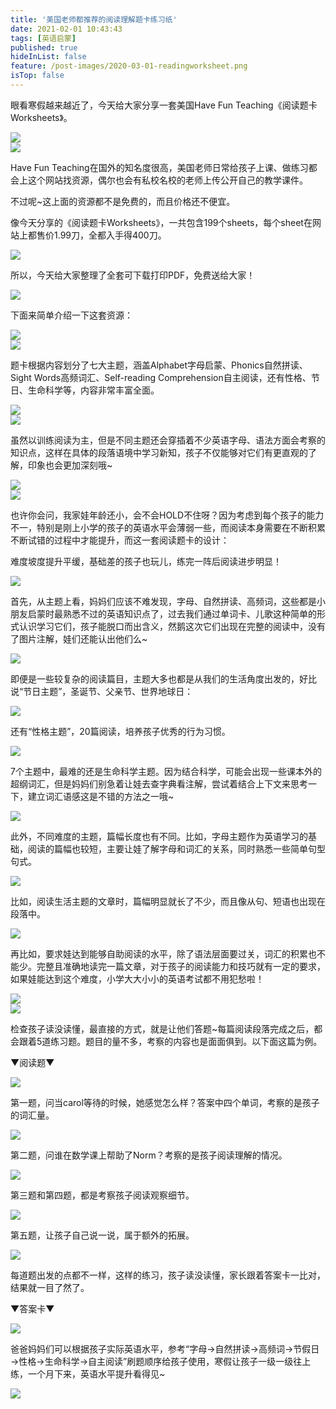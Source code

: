 ```yaml
---
title: '美国老师都推荐的阅读理解题卡练习纸'
date: 2021-02-01 10:43:43
tags: [英语启蒙]
published: true
hideInList: false
feature: /post-images/2020-03-01-readingworksheet.png
isTop: false
---
```

<p>
	眼看寒假越来越近了，今天给大家分享一套美国Have Fun Teaching《阅读题卡Worksheets》。
</p>
<div>
	<img src="/images/33280-51e3140b04839165.png" width="null" height="null" style="width:auto;height:auto;" /><br />
	<div>
	</div>
</div>
<div>
	<img src="/images/33280-0187a5e13f4bd887.png" width="null" height="null" style="width:auto;height:auto;" /><br />
	<div>
	</div>
</div>
<p>
	Have Fun Teaching在国外的知名度很高，美国老师日常给孩子上课、做练习都会上这个网站找资源，偶尔也会有私校名校的老师上传公开自己的教学课件。
</p>
<p>
	不过呢~这上面的资源都不是免费的，而且价格还不便宜。
</p>
<p>
	像今天分享的《阅读题卡Worksheets》，一共包含199个sheets，每个sheet在网站上都售价1.99刀，全都入手得400刀。
</p>
<div>
	<img src="/images/33280-252101429a2625a2.png" width="null" height="null" style="width:auto;height:auto;" /><br />
	<div>
	</div>
</div>
<p>
	所以，今天给大家整理了全套可下载打印PDF，免费送给大家！
</p>
<div>
	<img src="/images/33280-d9080930a668e978.png" width="null" height="null" style="width:auto;height:auto;" /><br />
	<div>
	</div>
</div>
<p>
	下面来简单介绍一下这套资源：
</p>
<div>
	<img src="/images/33280-83435e4b045ea79b.png" width="null" height="null" style="width:auto;height:auto;" /><br />
	<div>
	</div>
</div>
<div>
	<img src="/images/33280-371a7ba0bbcb136f.png" width="null" height="null" style="width:auto;height:auto;" /><br />
	<div>
	</div>
</div>
<p>
	题卡根据内容划分了七大主题，涵盖Alphabet字母启蒙、Phonics自然拼读、Sight Words高频词汇、Self-reading Comprehension自主阅读，还有性格、节日、生命科学等，内容非常丰富全面。
</p>
<div>
	<img src="/images/33280-75b72babe832de96.png" width="null" height="null" style="width:auto;height:auto;" /><br />
	<div>
	</div>
</div>
<div>
	<img src="/images/33280-b497706b98227573.png" width="null" height="null" style="width:auto;height:auto;" /><br />
	<div>
	</div>
</div>
<p>
	虽然以训练阅读为主，但是不同主题还会穿插着不少英语字母、语法方面会考察的知识点，这样在具体的段落语境中学习新知，孩子不仅能够对它们有更直观的了解，印象也会更加深刻哦~
</p>
<div>
	<img src="/images/33280-dcc0c3f58046b412.png" width="null" height="null" style="width:auto;height:auto;" /><br />
	<div>
	</div>
</div>
<div>
	<img src="/images/33280-a407a0f85bce1c77.png" width="null" height="null" style="width:auto;height:auto;" /><br />
	<div>
	</div>
</div>
<p>
	也许你会问，我家娃年龄还小，会不会HOLD不住呀？因为考虑到每个孩子的能力不一，特别是刚上小学的孩子的英语水平会薄弱一些，而阅读本身需要在不断积累不断试错的过程中才能提升，而这一套阅读题卡的设计：
</p>
<p>
	难度坡度提升平缓，基础差的孩子也玩儿，练完一阵后阅读进步明显！
</p>
<div>
	<img src="/images/33280-3e02d9abb99377d3.png" width="null" height="null" style="width:auto;height:auto;" /><br />
	<div>
	</div>
</div>
<p>
	首先，从主题上看，妈妈们应该不难发现，字母、自然拼读、高频词，这些都是小朋友启蒙时最熟悉不过的英语知识点了，过去我们通过单词卡、儿歌这种简单的形式认识学习它们，孩子能脱口而出含义，然鹅这次它们出现在完整的阅读中，没有了图片注解，娃们还能认出他们么~
</p>
<div>
	<img src="/images/33280-07e234b0731ce691.png" width="null" height="null" style="width:auto;height:auto;" /><br />
	<div>
	</div>
</div>
<p>
	即便是一些较复杂的阅读篇目，主题大多也都是从我们的生活角度出发的，好比说“节日主题”，圣诞节、父亲节、世界地球日：
</p>
<div>
	<img src="/images/33280-fa55c7635ae5db7a.png" width="null" height="null" style="width:auto;height:auto;" /><br />
	<div>
	</div>
</div>
<p>
	还有“性格主题”，20篇阅读，培养孩子优秀的行为习惯。
</p>
<div>
	<img src="/images/33280-c70302f9162a4f57.png" width="null" height="null" style="width:auto;height:auto;" /><br />
	<div>
	</div>
</div>
<p>
	7个主题中，最难的还是生命科学主题。因为结合科学，可能会出现一些课本外的超纲词汇，但是妈妈们别急着让娃去查字典看注解，尝试着结合上下文来思考一下，建立词汇语感这是不错的方法之一哦~
</p>
<div>
	<img src="/images/33280-040dcad7bdd50baa.png" width="null" height="null" style="width:auto;height:auto;" /><br />
	<div>
	</div>
</div>
<p>
	此外，不同难度的主题，篇幅长度也有不同。比如，字母主题作为英语学习的基础，阅读的篇幅也较短，主要让娃了解字母和词汇的关系，同时熟悉一些简单句型句式。
</p>
<div>
	<img src="/images/33280-c36e9b116f917979.png" width="null" height="null" style="width:auto;height:auto;" /><br />
	<div>
	</div>
</div>
<p>
	比如，阅读生活主题的文章时，篇幅明显就长了不少，而且像从句、短语也出现在段落中。
</p>
<div>
	<img src="/images/33280-bce76f7e8def280a.png" width="null" height="null" style="width:auto;height:auto;" /><br />
	<div>
	</div>
</div>
<p>
	再比如，要求娃达到能够自助阅读的水平，除了语法层面要过关，词汇的积累也不能少。完整且准确地读完一篇文章，对于孩子的阅读能力和技巧就有一定的要求，如果娃能达到这个难度，小学大大小小的英语考试都不用犯愁啦！
</p>
<div>
	<img src="/images/33280-f9ce1e7dd94a49a0.png" width="null" height="null" style="width:auto;height:auto;" /><br />
	<div>
	</div>
</div>
<div>
	<img src="/images/33280-55418316172575cc.png" width="null" height="null" style="width:auto;height:auto;" /><br />
	<div>
	</div>
</div>
<p>
	检查孩子读没读懂，最直接的方式，就是让他们答题~每篇阅读段落完成之后，都会跟着5道练习题。题目的量不多，考察的内容也是面面俱到。以下面这篇为例。
</p>
<p>
	▼阅读题▼
</p>
<div>
	<img src="/images/33280-737685f572bfb84c.png" width="null" height="null" style="width:auto;height:auto;" /><br />
	<div>
	</div>
</div>
<p>
	第一题，问当carol等待的时候，她感觉怎么样？答案中四个单词，考察的是孩子的词汇量。
</p>
<div>
	<img src="/images/33280-7be332db2157036a.png" width="null" height="null" style="width:auto;height:auto;" /><br />
	<div>
	</div>
</div>
<p>
	第二题，问谁在数学课上帮助了Norm？考察的是孩子阅读理解的情况。
</p>
<div>
	<img src="/images/33280-dd880d7a35196fd1.png" width="null" height="null" style="width:auto;height:auto;" /><br />
	<div>
	</div>
</div>
<p>
	第三题和第四题，都是考察孩子阅读观察细节。
</p>
<div>
	<img src="/images/33280-1d59493d344ac3bc.png" width="null" height="null" style="width:auto;height:auto;" /><br />
	<div>
	</div>
</div>
<p>
	第五题，让孩子自己说一说，属于额外的拓展。
</p>
<div>
	<img src="/images/33280-43d6fc19f0de1288.png" width="null" height="null" style="width:auto;height:auto;" /><br />
	<div>
	</div>
</div>
<p>
	每道题出发的点都不一样，这样的练习，孩子读没读懂，家长跟着答案卡一比对，结果就一目了然了。
</p>
<p>
	▼答案卡▼
</p>
<div>
	<img src="/images/33280-27fcfa09095cd7d1.png" width="null" height="null" style="width:auto;height:auto;" /><br />
	<div>
	</div>
</div>
<p>
	爸爸妈妈们可以根据孩子实际英语水平，参考“字母→自然拼读→高频词→节假日→性格→生命科学→自主阅读”刷题顺序给孩子使用，寒假让孩子一级一级往上练，一个月下来，英语水平提升看得见~
</p>
<div>
	<img src="/images/33280-32e6340e6d085cf8.png" width="null" height="null" style="width:auto;height:auto;" /><br />
	<div>
	</div>
</div>

